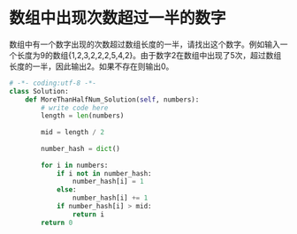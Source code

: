 # 数组中出现次数超过一半的数字

数组中有一个数字出现的次数超过数组长度的一半，请找出这个数字。例如输入一个长度为9的数组{1,2,3,2,2,2,5,4,2}。由于数字2在数组中出现了5次，超过数组长度的一半，因此输出2。如果不存在则输出0。

```python
# -*- coding:utf-8 -*-
class Solution:
    def MoreThanHalfNum_Solution(self, numbers):
        # write code here
        length = len(numbers)
        
        mid = length / 2
        
        number_hash = dict()
        
        for i in numbers:
            if i not in number_hash:
                number_hash[i] = 1
            else:
                number_hash[i] += 1
            if number_hash[i] > mid:
                return i
        return 0
```